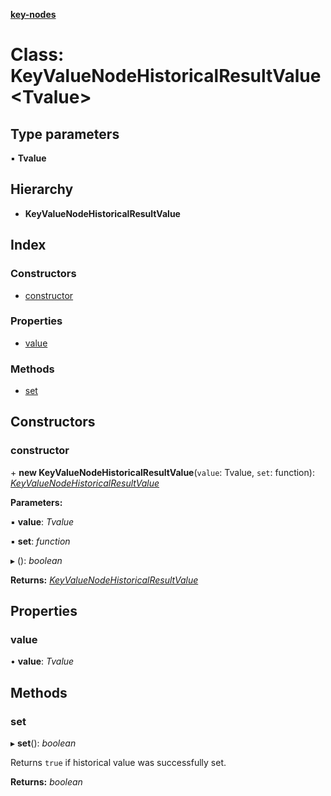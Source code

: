**[key-nodes](../README.md)**


# Class: KeyValueNodeHistoricalResultValue <**Tvalue**>

## Type parameters

▪ **Tvalue**

## Hierarchy

* **KeyValueNodeHistoricalResultValue**

## Index

### Constructors

* [constructor](keyvaluenodehistoricalresultvalue.md#constructor)

### Properties

* [value](keyvaluenodehistoricalresultvalue.md#value)

### Methods

* [set](keyvaluenodehistoricalresultvalue.md#set)

## Constructors

###  constructor

\+ **new KeyValueNodeHistoricalResultValue**(`value`: Tvalue, `set`: function): *[KeyValueNodeHistoricalResultValue](keyvaluenodehistoricalresultvalue.md)*

**Parameters:**

▪ **value**: *Tvalue*

▪ **set**: *function*

▸ (): *boolean*

**Returns:** *[KeyValueNodeHistoricalResultValue](keyvaluenodehistoricalresultvalue.md)*

## Properties

###  value

• **value**: *Tvalue*

## Methods

###  set

▸ **set**(): *boolean*

Returns `true` if historical value was successfully set.

**Returns:** *boolean*